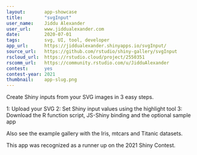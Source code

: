 ```yaml
---
layout:       app-showcase
title:        "svgInput"
user_name:    Jiddu Alexander
user_url:     www.jiddualexander.com
date:         2020-07-01
tags:         svg, UI, tool, developer
app_url:      https://jiddualexander.shinyapps.io/svgInput/
source_url:   https://github.com/rstudio/shiny-gallery/svgInput
rscloud_url:  https://rstudio.cloud/project/2550351
rscomm_url:   https://community.rstudio.com/u/JidduAlexander
contest:      yes
contest-year: 2021
thumbnail:    app-slug.png
---
```



Create Shiny inputs from your SVG images in 3 easy steps.

1: Upload your SVG
2: Set Shiny input values using the highlight tool
3: Download the R function script, JS-Shiny binding and the optional sample app

Also see the example gallery with the Iris, mtcars and Titanic datasets.

This app was recognized as a runner up on the 2021 Shiny Contest.